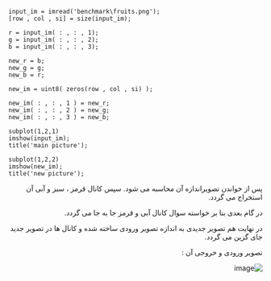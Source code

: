 <div dir = "ltr">
    
```
input_im = imread('benchmark\fruits.png');
[row , col , si] = size(input_im);

r = input_im( : , : , 1);
g = input_im( : , : , 2);
b = input_im( : , : , 3);

new_r = b;
new_g = g;
new_b = r;

new_im = uint8( zeros(row , col , si) );

new_im( : , : , 1 ) = new_r;
new_im( : , : , 2 ) = new_g;
new_im( : , : , 3 ) = new_b;

subplot(1,2,1)
imshow(input_im);
title('main picture');

subplot(1,2,2)
imshow(new_im);
title('new picture');
```
</div>

<div dir = "rtl">
  
  پس از خواندن تصویراندازه آن محاسبه می شود.
  سپس کانال قرمز ، سبز و آبی آن استخراج می گردد.
  
  در گام بعدی بنا بر خواسته سوال کانال آبی و قرمز جا به جا می گردد.
  
  در نهایت هم تصویر جدیدی به اندازه تصویر ورودی ساخته شده و کانال ها در تصویر جدید جای گزین می گردد.
  
  تصویر ورودی و خروجی آن :
  
  ![image](https://user-images.githubusercontent.com/80279784/116542772-4950e880-a902-11eb-9a22-956f2a6e790d.png)

  
</div>

